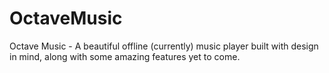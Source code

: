 # OctaveMusic
Octave Music - A beautiful offline (currently) music player built with design in mind, along with some amazing features yet to come.
